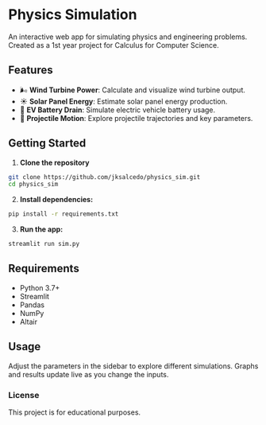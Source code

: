# Physics Simulation

An interactive web app for simulating physics and engineering problems.  
Created as a 1st year project for Calculus for Computer Science.

## Features

- 🌬️ **Wind Turbine Power**: Calculate and visualize wind turbine output.
- ☀️ **Solar Panel Energy**: Estimate solar panel energy production.
- 🚗 **EV Battery Drain**: Simulate electric vehicle battery usage.
- 🎯 **Projectile Motion**: Explore projectile trajectories and key parameters.

## Getting Started

1. **Clone the repository**
 ```bash
 git clone https://github.com/jksalcedo/physics_sim.git
 cd physics_sim
 ```

2. **Install dependencies:**
```bash
pip install -r requirements.txt
```
3. **Run the app:**
```bash
streamlit run sim.py
```

## Requirements

 -   Python 3.7+
 -   Streamlit
 -   Pandas
 -   NumPy
  -  Altair

## Usage

Adjust the parameters in the sidebar to explore different simulations. Graphs and results update live as you change the inputs.

### License

This project is for educational purposes.
